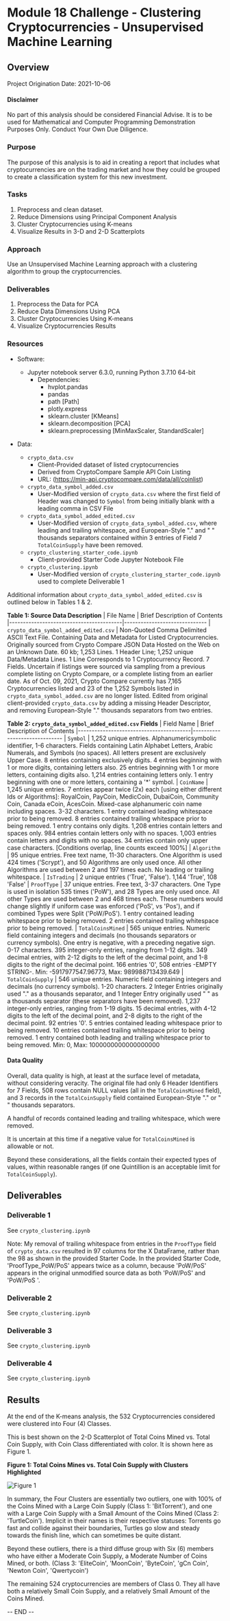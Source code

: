 # Module 18 Challenge - Clustering Cryptocurrencies - Unsupervised Machine Learning

## Overview

Project Origination Date: 2021-10-06

#### Disclaimer

No part of this analysis should be considered Financial Advise. It is to be used for Mathematical
and Computer Programming Demonstration Purposes Only. Conduct Your Own Due Diligence.


### Purpose

The purpose of this analysis is to aid in creating a report that includes what cryptocurrencies
are on the trading market and how they could be grouped to create a classification system
for this new investment.


### Tasks

1. Preprocess and clean dataset.
2. Reduce Dimensions using Principal Component Analysis
3. Cluster Cryptocurrencies using K-means
4. Visualize Results in 3-D and 2-D Scatterplots

### Approach

Use an Unsupervised Machine Learning approach with a clustering algorithm to group the cryptocurrencies.


### Deliverables

1. Preprocess the Data for PCA
2. Reduce Data Dimensions Using PCA
3. Cluster Cryptocurrencies Using K-means
4. Visualize Cryptocurrencies Results


### Resources

- Software:
	- Jupyter notebook server 6.3.0, running Python 3.7.10 64-bit
		- Dependencies:
			- hvplot.pandas
			- pandas
			- path [Path]
			- plotly.express
			- sklearn.cluster [KMeans]
			- sklearn.decomposition [PCA]
			- sklearn.preprocessing [MinMaxScaler, StandardScaler]

- Data:
	- `crypto_data.csv`
		- Client-Provided dataset of listed cryptocurrencies
		- Derived from CryptoCompare Sample API Coin Listing
		- URL: (https://min-api.cryptocompare.com/data/all/coinlist)
	- `crypto_data_symbol_added.csv`
		- User-Modified version of `crypto_data.csv` where the first field of Header was changed to `Symbol` from being initially blank with a leading comma in CSV File
	- `crypto_data_symbol_added_edited.csv`
		- User-Modified version of `crypto_data_symbol_added.csv`, where leading and trailing whitespace, and European-Style "." and " " thousands separators contained within 3 entries of Field 7 `TotalCoinSupply` have been removed.
	- `crypto_clustering_starter_code.ipynb`
		- Client-provided Starter Code Jupyter Notebook File
	- `crypto_clustering.ipynb`
		- User-Modified version of `crypto_clustering_starter_code.ipynb` used to complete Deliverable 1


Additional information about `crypto_data_symbol_added_edited.csv` is outlined below in Tables 1 & 2.

**Table 1: Source Data Description**
| File Name                               | Brief Description of Contents
|-----------------------------------------|------------------------------
| `crypto_data_symbol_added_edited.csv`   | Non-Quoted Comma Delimited ASCII Text File. Containing Data and Metadata for Listed Cryptocurrencies. Originally sourced from Crypto Compare JSON Data Hosted on the Web on an Unknown Date. 60 kb; 1,253 Lines. 1 Header Line; 1,252 unique Data/Metadata Lines. 1 Line Corresponds to 1 Cryptocurrency Record. 7 Fields. Uncertain if listings were sourced via sampling from a previous complete listing on Crypto Compare, or a complete listing from an earlier date. As of Oct. 09, 2021, Crypto Compare currently has 7,165 Cryptocurrencies listed and 23 of the 1,252 Symbols listed in `crypto_data_symbol_added.csv` are no longer listed. Edited from original client-provided `crypto_data.csv` by adding a missing Header Descriptor, and removing European-Style "." thousands separators from two entries.

**Table 2: `crypto_data_symbol_added_edited.csv` Fields**
| Field Name                              | Brief Description of Contents
|-----------------------------------------|------------------------------
| `Symbol`                                | 1,252 unique entries. Alphanumericsymbolic identifier, 1-6 characters. Fields containing Latin Alphabet Letters, Arabic Numerals, and Symbols (no spaces). All letters present are exclusively Upper Case. 8 entries containing exclusively digits. 4 entries beginning with 1 or more digits, containing letters also. 25 entries beginning with 1 or more letters, containing digits also. 1,214 entries containing letters only. 1 entry beginning with one or more letters, containing a '*' symbol.
| `CoinName`                              | 1,245 unique entries. 7 entries appear twice (2x) each [using either different Ids or Algorithms]: RoyalCoin, PayCoin, MedicCoin, DubaiCoin, Community Coin, Canada eCoin, AcesCoin. Mixed-case alphanumeric coin name including spaces. 3-32 characters. 1 entry contained leading whitespace prior to being removed. 8 entries contained trailing whitespace prior to being removed. 1 entry contains only digits. 1,208 entries contain letters and spaces only. 984 entries contain letters only with no spaces. 1,003 entries contain letters and digits with no spaces. 34 entries contain only upper case characters. [Conditions overlap, line counts exceed 100%]
| `Algorithm`                             | 95 unique entries. Free text name, 11-30 characters. One Algorithm is used 424 times ('Scrypt'), and 50 Algorithms are only used once. All other Algorithms are used between 2 and 197 times each. No leading or trailing whitespace.
| `IsTrading`                             | 2 unique entries ('True', 'False'). 1,144 'True', 108 'False'
| `ProofType`                             | 37 unique entries. Free text, 3-37 characters. One Type is used in isolation 535 times ('PoW'), and 28 Types are only used once. All other Types are used between 2 and 468 times each. These numbers would change slightly if uniform case was enforced ('PoS', vs 'Pos'), and if combined Types were Split ('PoW/PoS'). 1 entry contained leading whitespace prior to being removed. 2 entries contained trailing whitespace prior to being removed.
| `TotalCoinsMined`                       | 565 unique entries. Numeric field containing integers and decimals (no thousands separators or currency symbols). One entry is negative, with a preceding negative sign. 0-17 characters. 395 integer-only entries, ranging from 1-12 digits. 349 decimal entries, with 2-12 digits to the left of the decimal point, and 1-8 digits to the right of the decimal point. 166 entries '0', 508 entries -EMPTY STRING-. Min: -5917977547.96773, Max:  989988713439.649
| `TotalCoinSupply`                       | 546 unique entries. Numeric field containing integers and decimals (no currency symbols). 1-20 characters. 2 Integer Entries originally used "." as a thousands separator, and 1 Integer Entry originally used " " as a thousands separator (these separators have been removed). 1,237 integer-only entries, ranging from 1-19 digits. 15 decimal entries, with 4-12 digits to the left of the decimal point, and 2-8 digits to the right of the decimal point. 92 entries '0'. 5 entries contained leading whitespace prior to being removed. 10 entries contained trailing whitespace prior to being removed. 1 entry contained both leading and trailing whitespace prior to being removed. Min: 0, Max: 1000000000000000000

	  
#### Data Quality                           

Overall, data quality is high, at least at the surface level of metadata, without considering veracity.
The original file had only 6 Header Identifiers for 7 Fields, 508 rows contain NULL values (all in the `TotalCoinsMined` field),
and 3 records in the `TotalCoinSupply` field contained European-Style "." or " " thousands separators.

A handful of records contained leading and trailing whitespace, which were removed.

It is uncertain at this time if a negative value for `TotalCoinsMined` is allowable or not.

Beyond these considerations, all the fields contain their expected types of values, within reasonable ranges (if one Quintillion is an acceptable limit for `TotalCoinSupply`).

## Deliverables

### Deliverable 1

See `crypto_clustering.ipynb`

Note: My removal of trailing whitespace from entries in the `ProofType` field of `crypto_data.csv` resulted in 97 columns for the X DataFrame, rather than the 98 as shown in the provided Starter Code.
In the provided Starter Code, 'ProofType_PoW/PoS' appears twice as a column, because 'PoW/PoS' appears in the original unmodified source data as both 'PoW/PoS' and 'PoW/PoS '.

### Deliverable 2

See `crypto_clustering.ipynb`

### Deliverable 3

See `crypto_clustering.ipynb`

### Deliverable 4

See `crypto_clustering.ipynb`

## Results

At the end of the K-means analysis, the 532 Cryptocurrencies considered were clustered into Four (4) Classes.

This is best shown on the 2-D Scatterplot of Total Coins Mined vs. Total Coin Supply, with Coin Class differentiated
with color. It is shown here as Figure 1.

**Figure 1: Total Coins Mines vs. Total Coin Supply with Clusters Highlighted**

![Figure 1](Images/Figure_01_bokeh_plot.png "Figure 1")

In summary, the Four Clusters are essentially two outliers, one with 100% of the Coins Mined with a Large Coin Supply (Class 1: 'BitTorrent'),
and one with a Large Coin Supply with a Small Amount of the Coins Mined (Class 2: 'TurtleCoin'). Implicit in their names is their respective
statuses: Torrents go fast and collide against their boundaries, Turtles go slow and steady towards the finish line, which can sometimes be
quite distant.

Beyond these outliers, there is a third diffuse group with Six (6) members who have either a Moderate Coin Supply, a Moderate Number of Coins Mined,
or both. (Class 3: 'EliteCoin', 'MoonCoin', 'ByteCoin', 'gCn Coin', 'Newton Coin', 'Qwertycoin')

The remaining 524 cryptocurrencies are members of Class 0. They all have both a relatively Small Coin Supply, and a relatively Small Amount of the Coins Mined.

-- END --
